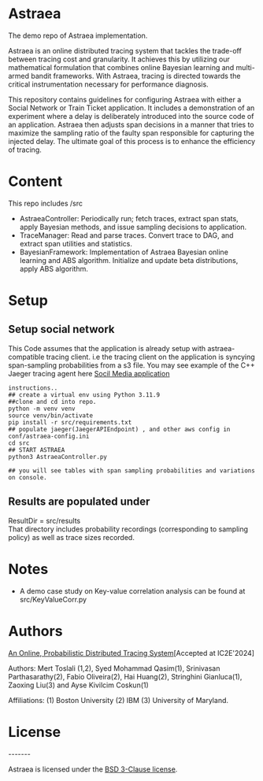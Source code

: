 # Astraea
The demo repo of Astraea implementation. 

Astraea is an online distributed tracing system that tackles the trade-off between tracing cost and granularity. It achieves this by utilizing our mathematical formulation that combines online Bayesian learning and multi-armed bandit frameworks. With Astraea, tracing is directed towards the critical instrumentation necessary for performance diagnosis. 

This repository contains guidelines for configuring Astraea with either a Social Network or Train Ticket application. It includes a demonstration of an experiment where a delay is deliberately introduced into the source code of an application. Astraea then adjusts span decisions in a manner that tries to maximize the sampling ratio of the faulty span responsible for capturing the injected delay. The ultimate goal of this process is to enhance the efficiency of tracing.

# Content
This repo includes /src 
- AstraeaController: Periodically run; fetch traces, extract span stats, apply Bayesian methods, and issue sampling decisions to application. 
- TraceManager: Read and parse traces. Convert trace to DAG, and extract span utilities and statistics. 
- BayesianFramework: Implementation of Astraea Bayesian online learning and ABS algorithm. Initialize and update beta distributions, apply ABS algorithm. 



# Setup 

## Setup social network
This Code assumes that the application is already setup with astraea-compatible tracing client. i.e the tracing client
on the application is syncying span-sampling probabilities from a s3 file.
You may see example of the C++ Jaeger tracing agent here [Socil Media application](https://github.com/syedmohdqasim/DeathStarBench/blob/master/socialNetwork/docker/thrift-microservice-deps/cpp/Tracer.cpp)
```console
instructions..
## create a virtual env using Python 3.11.9
##clone and cd into repo.
python -m venv venv
source venv/bin/activate
pip install -r src/requirements.txt
## populate jaeger(JaegerAPIEndpoint) , and other aws config in conf/astraea-config.ini
cd src
## START ASTRAEA
python3 AstraeaController.py

## you will see tables with span sampling probabilities and variations on console.
```

## Results are populated under 
ResultDir = src/results <br />
That directory includes probability recordings (corresponding to sampling policy) as well as trace sizes recorded.


# Notes

- A demo case study on Key-value correlation analysis can be found at src/KeyValueCorr.py  <br />

# Authors
[An Online, Probabilistic Distributed Tracing System](https://arxiv.org/abs/2405.15645)[Accepted at IC2E'2024]

Authors: Mert Toslali (1,2), Syed Mohammad Qasim(1), Srinivasan Parthasarathy(2), Fabio Oliveira(2), Hai Huang(2), Stringhini Gianluca(1), Zaoxing Liu(3) and Ayse Kivilcim Coskun(1)

Affiliations: (1) Boston University (2) IBM (3) University of Maryland.

# License
<!-- License -->
------- <br />

Astraea is licensed under the [BSD 3-Clause license](https://github.com/mtoslalibu/astraea/blob/master/LICENSE).
